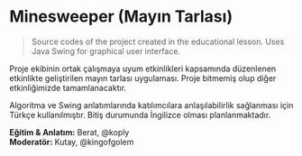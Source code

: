 # Minesweeper (Mayın Tarlası)
> Source codes of the project created in the educational lesson. Uses Java Swing for graphical user interface.

Proje ekibinin ortak çalışmaya uyum etkinlikleri kapsamında düzenlenen etkinlikte geliştirilen mayın tarlası uygulaması. Proje bitmemiş olup diğer etkinliğimizde tamamlanacaktır.

Algoritma ve Swing anlatımlarında katılımcılara anlaşılabilirlik sağlanması için Türkçe kullanılmıştır. Bitiş durumunda İngilizce olması planlanmaktadır.

**Eğitim & Anlatım:** Berat, @koply <br>
**Moderatör:** Kutay, @kingofgolem